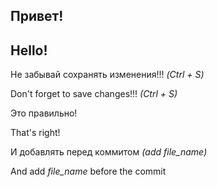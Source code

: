 ## Привет!

## Hello!

Не забывай сохранять изменения!!! *(Ctrl + S)*

Don't forget to save changes!!! *(Ctrl + S)*

Это правильно! 

That's right!

И добавлять перед коммитом *(add file_name)*

And add *file_name* before the commit
